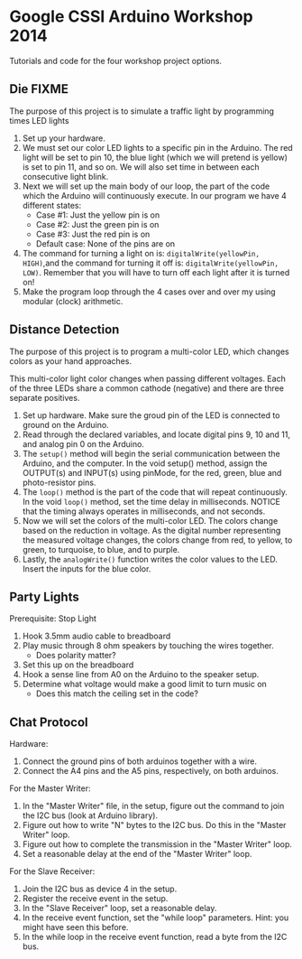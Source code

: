 Google CSSI Arduino Workshop 2014
============================
Tutorials and code for the four workshop project options.

Die FIXME
-----------
The purpose of this project is to simulate a traffic light by programming times LED lights

1.  Set up your hardware.
2.  We must set our color LED lights to a specific pin in the Arduino.  The red light will be set to pin 10, the blue light (which we will pretend is yellow) is set to pin 11, and so on. We will also set time in between each consecutive light blink.
3.  Next we will set up the main body of our loop, the part of the code which the Arduino will continuously execute.  In our program we have 4 different states:
    * Case #1: Just the yellow pin is on
    * Case #2: Just the green pin is on
    * Case #3: Just the red pin is on
    * Default case: None of the pins are on
4.  The command for turning a light on is: `digitalWrite(yellowPin, HIGH)`,and the command for turning it off is: `digitalWrite(yellowPin, LOW)`. Remember that you will have to turn off each light after it is turned on!
5.  Make the program loop through the 4 cases over and over my using modular (clock) arithmetic.

Distance Detection
------------------
The purpose of this project is to program a multi-color LED, which changes colors as your hand approaches.

This multi-color light color changes when passing different voltages. Each of the three LEDs share a common cathode (negative) and there are three separate positives. 


1. Set up hardware. Make sure the groud pin of the LED is connected to ground on the Arduino.
2. Read through the declared variables, and locate digital pins 9, 10 and 11, and analog pin 0 on the Arduino.
3. The `setup()` method will begin the serial communication between the Arduino, and the computer. In the void setup() method,  assign the OUTPUT(s) and INPUT(s) using pinMode, for the red, green, blue and photo-resistor pins.
4. The `loop()` method is the part of the code that will repeat continuously. In the void `loop()` method, set the time delay in milliseconds. NOTICE that the timing always operates in milliseconds, and not seconds. 
5. Now we will set the colors of the multi-color LED. The colors change based on the reduction in voltage. As the digital number representing the measured voltage changes, the colors change from red, to yellow, to green, to turquoise, to blue, and to purple. 
6.  Lastly, the `analogWrite()` function writes the color values to the LED. Insert the inputs for the blue color.   

Party Lights
-----
Prerequisite: Stop Light

1. Hook 3.5mm audio cable to breadboard
2. Play music through 8 ohm speakers by touching the wires together.
	* Does polarity matter?
3.  Set this up on the breadboard
4.  Hook a sense line from A0 on the Arduino to the speaker setup.
5. Determine what voltage would make a good limit to turn music on
	* Does this match the ceiling set in the code?

Chat Protocol
----------------
Hardware:
1. Connect the ground pins of both arduinos together with a wire.
2. Connect the A4 pins and the A5 pins, respectively, on both arduinos.

For the Master Writer:
1. In the "Master Writer" file, in the setup, figure out the command to join the I2C bus (look at Arduino library).
2. Figure out how to write "N" bytes to the I2C bus. Do this in the "Master Writer" loop.
3. Figure out how to complete the transmission in the "Master Writer" loop.
4. Set a reasonable delay at the end of the "Master Writer" loop.

For the Slave Receiver:
1. Join the I2C bus as device 4 in the setup.
2. Register the receive event in the setup.
3. In the "Slave Receiver" loop, set a reasonable delay.
4. In the receive event function, set the "while loop" parameters. Hint: you might have seen this before.
5. In the while loop in the receive event function, read a byte from the I2C bus.
